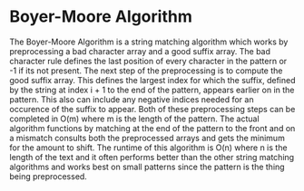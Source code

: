 # Boyer-Moore Algorithm
The Boyer-Moore Algorithm is a string matching algorithm which works by preprocessing a bad character array and a good suffix array. The bad character rule defines the last position of every character in the pattern or -1 if its not present. The next step of the preprocessing is to compute the good suffix array. This defines the largest index for which the suffix, defined by the string at index i + 1 to the end of the pattern, appears earlier on in the pattern. This also can include any negative indices needed for an occurence of the suffix to appear. Both of these preprocessing steps can be completed in O(m) where m is the length of the pattern. The actual algorithm functions by matching at the end of the pattern to the front and on a mismatch consults both the preprocessed arrays and gets the minimum for the amount to shift. The runtime of this algorithm is O(n) where n is the length of the text and it often performs better than the other string matching algorithms and works best on small patterns since the pattern is the thing being preprocessed. 

